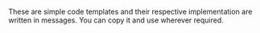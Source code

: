 These are simple code templates and their respective implementation are written in messages. You can copy it and use wherever required.
